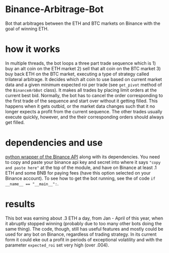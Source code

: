 # Binance-Arbitrage-Bot

Bot that arbitrages between the ETH and BTC markets on Binance with the goal of winning ETH. 

# how it works

In multiple threads, the bot loops a three part trade sequence which is 1) buy an alt coin on the ETH market 2) sell that alt coin on the BTC market 3) buy back ETH on the BTC market, executing a type of strategy called trilateral arbitrage. It decides which alt coin to use based on current market data and a given minimum expected roi per trade (see `get_pivot` method of the `BinanceArbBot` class). It makes all trades by placing limit orders at the current best bid. Normally, the bot has to cancel the order corresponding to the first trade of the sequence and start over without it getting filled. This happens when it gets outbid, or the market data changes such that it no longer expects a profit from the current sequence. The other trades usually execute quickly, however, and the their corresponding orders should always get filled.

# dependencies and use

[python wrapper of the Binance API](https://github.com/sammchardy/python-binance) along with its dependencies. 
You need to copy and paste your binance api key and secret into where it says `"copy and paste here"` at the top of the module, and have on Binance at least .1 ETH and some BNB for paying fees (have this option selected on your Binance account). To see how to get the bot running, see the of code `if __name__ == "__main__":`. 

# results

This bot was earning about .3 ETH a day, from Jan - April of this year, when it abruptly stopped winning (probably due to too many other bots doing the same thing). The code, though, still has useful features and mostly could be used for any bot on Binance, regardless of trading strategy. In its current form it could eke out a profit in periods of exceptional volatility and with the parameter `expected_roi` set very high (over .004). 
